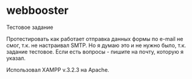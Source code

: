 # webbooster
Тестовое задание

Протестировать как работает отправка данных формы по e-mail не смог, т.к. не настраивал SMTP. Но я думаю это и не нужно было, т.к. задание тестовое.
Если есть вопросы - пишите на почту, которую я указал.

Использовал XAMPP v.3.2.3 на Apache.

